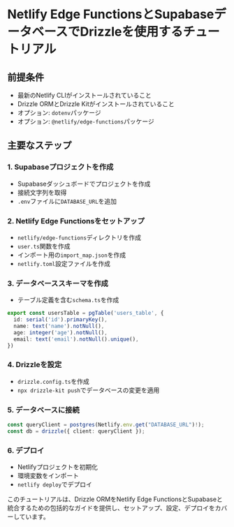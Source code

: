 # Netlify Edge FunctionsとSupabaseデータベースでDrizzleを使用するチュートリアル

## 前提条件
- 最新のNetlify CLIがインストールされていること
- Drizzle ORMとDrizzle Kitがインストールされていること
- オプション: `dotenv`パッケージ
- オプション: `@netlify/edge-functions`パッケージ

## 主要なステップ

### 1. Supabaseプロジェクトを作成
- Supabaseダッシュボードでプロジェクトを作成
- 接続文字列を取得
- `.env`ファイルに`DATABASE_URL`を追加

### 2. Netlify Edge Functionsをセットアップ
- `netlify/edge-functions`ディレクトリを作成
- `user.ts`関数を作成
- インポート用の`import_map.json`を作成
- `netlify.toml`設定ファイルを作成

### 3. データベーススキーマを作成
- テーブル定義を含む`schema.ts`を作成
```typescript
export const usersTable = pgTable('users_table', {
  id: serial('id').primaryKey(),
  name: text('name').notNull(),
  age: integer('age').notNull(),
  email: text('email').notNull().unique(),
})
```

### 4. Drizzleを設定
- `drizzle.config.ts`を作成
- `npx drizzle-kit push`でデータベースの変更を適用

### 5. データベースに接続
```typescript
const queryClient = postgres(Netlify.env.get("DATABASE_URL")!);
const db = drizzle({ client: queryClient });
```

### 6. デプロイ
- Netlifyプロジェクトを初期化
- 環境変数をインポート
- `netlify deploy`でデプロイ

このチュートリアルは、Drizzle ORMをNetlify Edge FunctionsとSupabaseと統合するための包括的なガイドを提供し、セットアップ、設定、デプロイをカバーしています。
